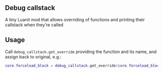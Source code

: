 ## Debug callstack
A tiny Luanit mod that allows overriding of functions and printing their callstack when they're called

## Usage
Call `debug_callstack.get_override` providing the function and its name, and assign back to original, e.g.:

```lua
core.forceload_block = debug_callstack.get_override(core.forceload_block, "forceload_block")
```
